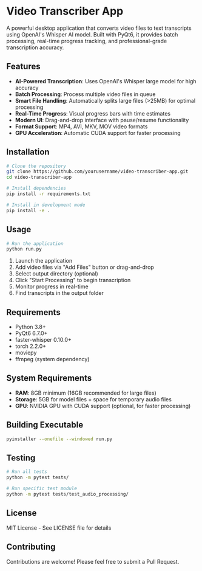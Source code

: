 # Video Transcriber App

A powerful desktop application that converts video files to text transcripts using OpenAI's Whisper AI model. Built with PyQt6, it provides batch processing, real-time progress tracking, and professional-grade transcription accuracy.

## Features

- **AI-Powered Transcription**: Uses OpenAI's Whisper large model for high accuracy
- **Batch Processing**: Process multiple video files in queue
- **Smart File Handling**: Automatically splits large files (>25MB) for optimal processing
- **Real-Time Progress**: Visual progress bars with time estimates
- **Modern UI**: Drag-and-drop interface with pause/resume functionality
- **Format Support**: MP4, AVI, MKV, MOV video formats
- **GPU Acceleration**: Automatic CUDA support for faster processing

## Installation

```bash
# Clone the repository
git clone https://github.com/yourusername/video-transcriber-app.git
cd video-transcriber-app

# Install dependencies
pip install -r requirements.txt

# Install in development mode
pip install -e .
```

## Usage

```bash
# Run the application
python run.py
```

1. Launch the application
2. Add video files via "Add Files" button or drag-and-drop
3. Select output directory (optional)
4. Click "Start Processing" to begin transcription
5. Monitor progress in real-time
6. Find transcripts in the output folder

## Requirements

- Python 3.8+
- PyQt6 6.7.0+
- faster-whisper 0.10.0+
- torch 2.2.0+
- moviepy
- ffmpeg (system dependency)

## System Requirements

- **RAM**: 8GB minimum (16GB recommended for large files)
- **Storage**: 5GB for model files + space for temporary audio files
- **GPU**: NVIDIA GPU with CUDA support (optional, for faster processing)

## Building Executable

```bash
pyinstaller --onefile --windowed run.py
```

## Testing

```bash
# Run all tests
python -m pytest tests/

# Run specific test module
python -m pytest tests/test_audio_processing/
```

## License

MIT License - See LICENSE file for details

## Contributing

Contributions are welcome! Please feel free to submit a Pull Request.